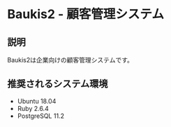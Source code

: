 # Baukis2 - 顧客管理システム

## 説明

Baukis2は企業向けの顧客管理システムです。

## 推奨されるシステム環境

- Ubuntu 18.04
- Ruby 2.6.4
- PostgreSQL 11.2